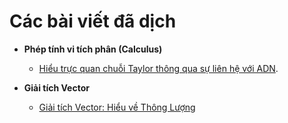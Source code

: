 # Các bài viết đã dịch

- **Phép tính vi tích phân (Calculus)**
  - [Hiểu trực quan chuỗi Taylor thông qua sự liên hệ với ADN](https://math2it.gitbook.io/betterexplained-vn-translation/bai-viet/phep-tinh-vi-tich-phan-calculus/chuoi-taylor-va-adn).

- **Giải tích Vector**
  - [Giải tích Vector: Hiểu về Thông Lượng](https://math2it.gitbook.io/betterexplained-vn-translation/bai-viet/giai-tich-vector/hieu-ve-thong-luong-flux)